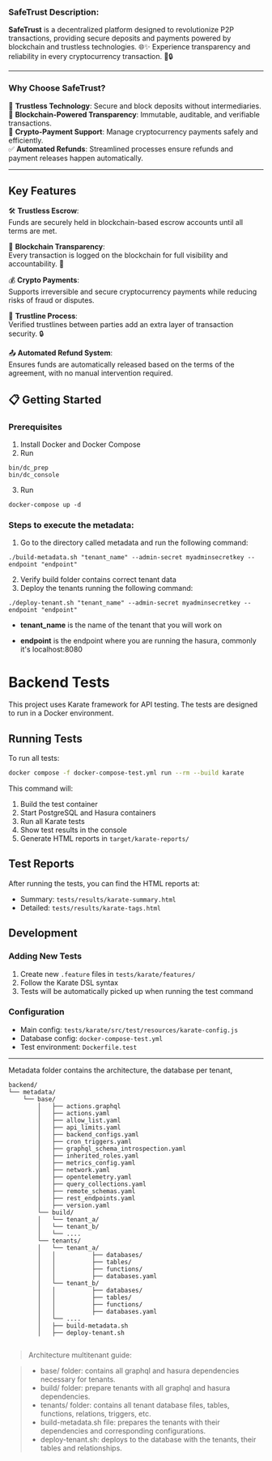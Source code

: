 ### SafeTrust Description:

**SafeTrust** is a decentralized platform designed to revolutionize P2P transactions, providing secure deposits and payments powered by blockchain and trustless technologies. 🌐✨ Experience transparency and reliability in every cryptocurrency transaction. 💸🔒

---

### **Why Choose SafeTrust?**

🔐 **Trustless Technology**: Secure and block deposits without intermediaries.  
💾 **Blockchain-Powered Transparency**: Immutable, auditable, and verifiable transactions.  
💱 **Crypto-Payment Support**: Manage cryptocurrency payments safely and efficiently.  
✅ **Automated Refunds**: Streamlined processes ensure refunds and payment releases happen automatically.

---

## **Key Features**

🛠️ **Trustless Escrow**:  
Funds are securely held in blockchain-based escrow accounts until all terms are met.

🔎 **Blockchain Transparency**:  
Every transaction is logged on the blockchain for full visibility and accountability. 📜

💰 **Crypto Payments**:  
Supports irreversible and secure cryptocurrency payments while reducing risks of fraud or disputes.

🔗 **Trustline Process**:  
Verified trustlines between parties add an extra layer of transaction security. 🔒

📤 **Automated Refund System**:  
Ensures funds are automatically released based on the terms of the agreement, with no manual intervention required.

## 📋 **Getting Started**

### **Prerequisites**

1. Install Docker and Docker Compose
2. Run

```shell
bin/dc_prep
bin/dc_console
```
3. Run
```shell
docker-compose up -d
```

### Steps to execute the metadata:

1. Go to the directory called metadata and run the following command:

``` shell
./build-metadata.sh "tenant_name" --admin-secret myadminsecretkey --endpoint "endpoint"
```
2. Verify build folder contains correct tenant data
3. Deploy the tenants running the following command:

  ``` shell
  ./deploy-tenant.sh "tenant_name" --admin-secret myadminsecretkey --endpoint "endpoint"
  ```

* **tenant_name** is the name of the tenant that you will work on

* **endpoint** is the endpoint where you are running the hasura, commonly it's localhost:8080


# Backend Tests

This project uses Karate framework for API testing. The tests are designed to run in a Docker environment.

## Running Tests

To run all tests:

```bash
docker compose -f docker-compose-test.yml run --rm --build karate
```

This command will:

1. Build the test container
2. Start PostgreSQL and Hasura containers
3. Run all Karate tests
4. Show test results in the console
5. Generate HTML reports in `target/karate-reports/`

## Test Reports

After running the tests, you can find the HTML reports at:

- Summary: `tests/results/karate-summary.html`
- Detailed: `tests/results/karate-tags.html`

## Development

### Adding New Tests

1. Create new `.feature` files in `tests/karate/features/`
2. Follow the Karate DSL syntax
3. Tests will be automatically picked up when running the test command

### Configuration

- Main config: `tests/karate/src/test/resources/karate-config.js`
- Database config: `docker-compose-test.yml`
- Test environment: `Dockerfile.test`


---

Metadata folder contains the architecture, the database per tenant,


```
backend/
└── metadata/
    └── base/
        │   ├── actions.graphql
        │   ├── actions.yaml
        │   ├── allow_list.yaml
        │   ├── api_limits.yaml
        │   ├── backend_configs.yaml
        │   ├── cron_triggers.yaml
        │   ├── graphql_schema_introspection.yaml
        │   ├── inherited_roles.yaml
        │   ├── metrics_config.yaml
        │   ├── network.yaml
        │   ├── opentelemetry.yaml
        │   ├── query_collections.yaml
        │   ├── remote_schemas.yaml
        │   ├── rest_endpoints.yaml
        │   ├── version.yaml
        └── build/
        │   └── tenant_a/
        │   └── tenant_b/
        │   └── ....
        └── tenants/
        │   └── tenant_a/
        │   │          ├── databases/
        │   │          ├── tables/
        │   │          ├── functions/
        │   │          ├── databases.yaml
        │   └── tenant_b/
        │   │          ├── databases/
        │   │          ├── tables/
        │   │          ├── functions/
        │   │          ├── databases.yaml
        │   └── ....
        │   ├── build-metadata.sh
        │   ├── deploy-tenant.sh
            
```


> Architecture multitenant guide:

> - base/ folder: contains all graphql and hasura dependencies necessary for tenants.
> - build/ folder: prepare tenants with all graphql and hasura dependencies. 
> - tenants/ folder: contains all tenant database files, tables, functions, relations, triggers, etc.
> - build-metadata.sh file: prepares the tenants with their dependencies and corresponding configurations.
> - deploy-tenant.sh: deploys to the database with the tenants, their tables and relationships.

